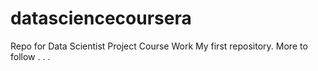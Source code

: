 # datasciencecoursera
Repo for Data Scientist Project Course Work
My first repository. More to follow . . .
